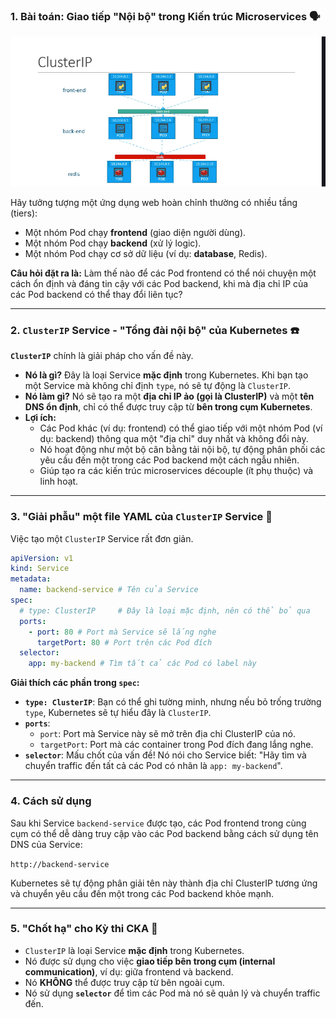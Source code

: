 ### 1\. Bài toán: Giao tiếp "Nội bộ" trong Kiến trúc Microservices 🗣️

![1751439352659](image/16.services-clusterIP/1751439352659.png)

Hãy tưởng tượng một ứng dụng web hoàn chỉnh thường có nhiều tầng (tiers):

- Một nhóm Pod chạy **frontend** (giao diện người dùng).
- Một nhóm Pod chạy **backend** (xử lý logic).
- Một nhóm Pod chạy cơ sở dữ liệu (ví dụ: **database**, Redis).

**Câu hỏi đặt ra là:** Làm thế nào để các Pod frontend có thể nói chuyện một cách ổn định và đáng tin cậy với các Pod backend, khi mà địa chỉ IP của các Pod backend có thể thay đổi liên tục?

---

### 2\. `ClusterIP` Service - "Tổng đài nội bộ" của Kubernetes ☎️

**`ClusterIP`** chính là giải pháp cho vấn đề này.

- **Nó là gì?** Đây là loại Service **mặc định** trong Kubernetes. Khi bạn tạo một Service mà không chỉ định `type`, nó sẽ tự động là `ClusterIP`.
- **Nó làm gì?** Nó sẽ tạo ra một **địa chỉ IP ảo (gọi là ClusterIP)** và một **tên DNS ổn định**, chỉ có thể được truy cập từ **bên trong cụm Kubernetes**.
- **Lợi ích:**
  - Các Pod khác (ví dụ: frontend) có thể giao tiếp với một nhóm Pod (ví dụ: backend) thông qua một "địa chỉ" duy nhất và không đổi này.
  - Nó hoạt động như một bộ cân bằng tải nội bộ, tự động phân phối các yêu cầu đến một trong các Pod backend một cách ngẫu nhiên.
  - Giúp tạo ra các kiến trúc microservices découple (ít phụ thuộc) và linh hoạt.

---

### 3\. "Giải phẫu" một file YAML của `ClusterIP` Service 🧬

Việc tạo một `ClusterIP` Service rất đơn giản.

```yaml
apiVersion: v1
kind: Service
metadata:
  name: backend-service # Tên của Service
spec:
  # type: ClusterIP     # Đây là loại mặc định, nên có thể bỏ qua
  ports:
    - port: 80 # Port mà Service sẽ lắng nghe
      targetPort: 80 # Port trên các Pod đích
  selector:
    app: my-backend # Tìm tất cả các Pod có label này
```

**Giải thích các phần trong `spec`:**

- **`type: ClusterIP`**: Bạn có thể ghi tường minh, nhưng nếu bỏ trống trường `type`, Kubernetes sẽ tự hiểu đây là `ClusterIP`.
- **`ports`**:
  - `port`: Port mà Service này sẽ mở trên địa chỉ ClusterIP của nó.
  - `targetPort`: Port mà các container trong Pod đích đang lắng nghe.
- **`selector`**: Mấu chốt của vấn đề\! Nó nói cho Service biết: "Hãy tìm và chuyển traffic đến tất cả các Pod có nhãn là `app: my-backend`".

---

### 4\. Cách sử dụng

Sau khi Service `backend-service` được tạo, các Pod frontend trong cùng cụm có thể dễ dàng truy cập vào các Pod backend bằng cách sử dụng tên DNS của Service:

`http://backend-service`

Kubernetes sẽ tự động phân giải tên này thành địa chỉ ClusterIP tương ứng và chuyển yêu cầu đến một trong các Pod backend khỏe mạnh.

---

### 5\. "Chốt hạ" cho Kỳ thi CKA 📝

- `ClusterIP` là loại Service **mặc định** trong Kubernetes.
- Nó được sử dụng cho việc **giao tiếp bên trong cụm (internal communication)**, ví dụ: giữa frontend và backend.
- Nó **KHÔNG** thể được truy cập từ bên ngoài cụm.
- Nó sử dụng **`selector`** để tìm các Pod mà nó sẽ quản lý và chuyển traffic đến.
